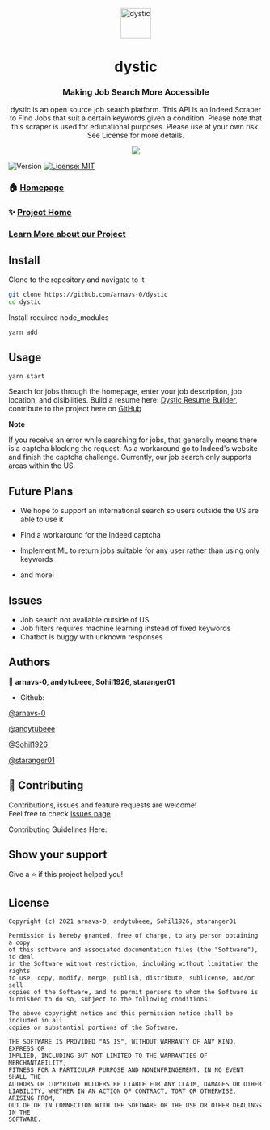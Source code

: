 <p align="center">
  <a href="https://dystic.web.app">
    <img alt="dystic" src="https://media.discordapp.net/attachments/823366296795480075/830850763785633872/logo192.png" width="60" />
  </a>
</p>
<h1 align="center">
  dystic 
</h1>

<h3 align="center">
  Making Job Search More Accessible
</h3>
<p align="center">
 dystic is an open source job search platform. This API is an Indeed Scraper to Find Jobs that suit a certain keywords given a condition. Please note that this scraper is used for educational purposes. Please use at your own risk. See License for more details.
</p>


<p align="center">
  <img src="https://media.discordapp.net/attachments/754861953947795469/830857473111228506/unknown.png?width=1114&height=670">
</p>
<p>
  <img alt="Version" src="https://img.shields.io/badge/version-1.0.0-blue.svg?cacheSeconds=2592000" />
  <a href="https://github.com/arnavs-0/dystic-api/blob/main/LICENSE" target="_blank">
    <img alt="License: MIT" src="https://img.shields.io/badge/License-MIT-yellow.svg" />
  </a>
</p>

### 🏠 [Homepage](https://github.com/arnavs-0/dystic)

### ✨ [Project Home](https://dystic.web.app/)

### [Learn More about our Project](https://devpost.com/software/dystic)

## Install

Clone to the repository and navigate to it
```sh
git clone https://github.com/arnavs-0/dystic
cd dystic
```

Install required node_modules
```sh
yarn add
```

## Usage

```sh
yarn start
```
Search for jobs through the homepage, enter your job description, job location, and disibilities. Build a resume here: [Dystic Resume Builder](dystic-test.web.app), contribute to the project here on [GitHub](https://github.com/arnavs-0/dystic-resume)


**Note**

If you receive an error while searching for jobs, that generally means there is a captcha blocking the request. As a workaround go to Indeed's website and finish the captcha challenge. Currently, our job search only supports areas within the US.

## Future Plans

* We hope to support an international search so users outside the US are able to use it

* Find a workaround for the Indeed captcha

* Implement ML to return jobs suitable for any user rather than using only keywords

* and more!

## Issues

* Job search not available outside of US
* Job filters requires machine learning instead of fixed keywords
* Chatbot is buggy with unknown responses

## Authors

👤 **arnavs-0, andytubeee, Sohil1926, staranger01**

* Github: 
  
[@arnavs-0](https://github.com/arnavs-0)
  
[@andytubeee](https://github.com/andytubeee)

[@Sohil1926](https://github.com/Sohil1926)

[@staranger01](https://github.com/staranger01)
 

## 🤝 Contributing

Contributions, issues and feature requests are welcome!
<br />Feel free to check [issues page](https://github.com/arnavs-0/dystic-api/issues). 

Contributing Guidelines Here:

## Show your support

Give a ⭐️ if this project helped you!


## License

```
Copyright (c) 2021 arnavs-0, andytubeee, Sohil1926, staranger01

Permission is hereby granted, free of charge, to any person obtaining a copy
of this software and associated documentation files (the "Software"), to deal
in the Software without restriction, including without limitation the rights
to use, copy, modify, merge, publish, distribute, sublicense, and/or sell
copies of the Software, and to permit persons to whom the Software is
furnished to do so, subject to the following conditions:

The above copyright notice and this permission notice shall be included in all
copies or substantial portions of the Software.

THE SOFTWARE IS PROVIDED "AS IS", WITHOUT WARRANTY OF ANY KIND, EXPRESS OR
IMPLIED, INCLUDING BUT NOT LIMITED TO THE WARRANTIES OF MERCHANTABILITY,
FITNESS FOR A PARTICULAR PURPOSE AND NONINFRINGEMENT. IN NO EVENT SHALL THE
AUTHORS OR COPYRIGHT HOLDERS BE LIABLE FOR ANY CLAIM, DAMAGES OR OTHER
LIABILITY, WHETHER IN AN ACTION OF CONTRACT, TORT OR OTHERWISE, ARISING FROM,
OUT OF OR IN CONNECTION WITH THE SOFTWARE OR THE USE OR OTHER DEALINGS IN THE
SOFTWARE.
```

